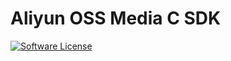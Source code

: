 # Aliyun OSS Media C SDK 

[![Software License](https://img.shields.io/badge/license-MIT-brightgreen.svg)](LICENSE)